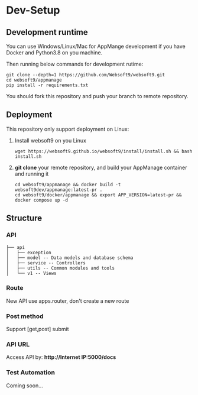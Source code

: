 # Dev-Setup

## Development runtime

You can use Windows/Linux/Mac for AppMange development if you have Docker and Python3.8 on you machine.

Then running below commands for development rutime:

```
git clone --depth=1 https://github.com/Websoft9/websoft9.git
cd websoft9/appmanage
pip install -r requirements.txt
```

You should fork this repository and push your branch to remote repository.

## Deployment

This repository only support deployment on Linux:

1. Install websoft9 on you Linux
   ```
   wget https://websoft9.github.io/websoft9/install/install.sh && bash install.sh
   ```
2. **git clone** your remote repository, and build your AppManage container and running it
   ```
   cd websoft9/appmanage && docker build -t websoft9dev/appmanage:latest-pr .
   cd websoft9/docker/appmanage && export APP_VERSION=latest-pr && docker compose up -d
   ```

## Structure

### API

```
├── api
│   ├── exception
│   ├── model -- Data models and database schema
│   ├── service -- Controllers
│   ├── utils -- Common modules and tools
│   └── v1 -- Views
```

### Route

New API use apps.router, don't create a new route

### Post method

Support [get,post] submit

### API URL

Access API by: **http://Internet IP:5000/docs**

### Test Automation

Coming soon...
